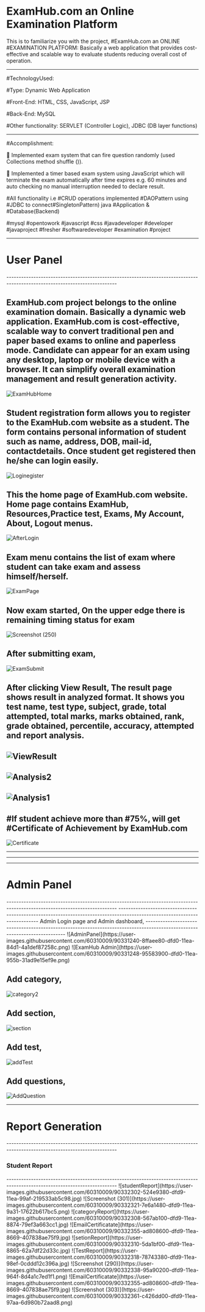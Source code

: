 # ExamHub.com an Online Examination Platform
This is to familiarize you with the project,
#ExamHub.com an ONLINE #EXAMINATION PLATFORM: Basically a web application that provides cost-effective and scalable way to evaluate students reducing overall cost of operation.

---------------------------------------------------------------------------------------------------------------------------
#TechnologyUsed:

#Type: Dynamic Web Application

#Front-End: HTML, CSS, JavaScript, JSP

#Back-End: MySQL

#Other functionality: SERVLET (Controller Logic), JDBC (DB layer functions)

---------------------------------------------------------------------------------------------------------------------------
#Accomplishment:

 Implemented exam system that can fire question randomly (used Collections method shuffle ()).

 Implemented a timer based exam system using JavaScript which will terminate the exam automatically after time expires e.g. 60 minutes and auto checking no manual interruption needed to declare result.

#All functionality i.e #CRUD operations implemented #DAOPattern using #JDBC to connect#SingletonPattern) java #Application & #Database(Backend)

#mysql #opentowork #javascript #css #javadeveloper #developer #javaproject #fresher #softwaredeveloper #examination #project

---------------------------------------------------------------------------------------------------------------------------
<h1>User Panel</h1>
---------------------------------------------------------------------------------------------------------------------------

 ExamHub.com project belongs to the online examination domain. Basically a dynamic web application. 
 ExamHub.com is cost-effective, scalable way to convert traditional pen and paper based exams to online and paperless mode. 
 Candidate can appear for an exam using any desktop, laptop or mobile device with a browser.
 It can simplify overall examination management and result generation activity.
 ---------------------------------------------------------------------------------------------------------------------------
![ExamHubHome](https://user-images.githubusercontent.com/60310009/90327158-5c0ed180-dfae-11ea-9945-774a9427ca61.jpg)


Student registration form allows you to register to the ExamHub.com website as a student. The form contains personal information of student such as name, address, DOB, mail-id, contactdetails. Once student get registered then he/she can login easily.
---------------------------------------------------------------------------------------------------------------------------
![Loginegister](https://user-images.githubusercontent.com/60310009/90326807-7646b080-dfaa-11ea-97e3-6000462c43c1.jpg)

This the home page of ExamHub.com website. Home page contains ExamHub, Resources,Practice test, Exams, My Account, About, Logout menus.
---------------------------------------------------------------------------------------------------------------------------
![AfterLogin](https://user-images.githubusercontent.com/60310009/90328822-17d6fd80-dfbd-11ea-8aac-080b535ecff7.jpg)

Exam menu contains the list of exam where student can take exam and assess himself/herself.
---------------------------------------------------------------------------------------------------------------------------
![ExamPage](https://user-images.githubusercontent.com/60310009/90328912-faeefa00-dfbd-11ea-91fc-354e62fa83dd.jpg)

Now exam started, On the upper edge there is remaining timing status for exam
---------------------------------------------------------------------------------------------------------------------------
![Screenshot (250)](https://user-images.githubusercontent.com/60310009/90328929-2245c700-dfbe-11ea-9e5c-b12899ddc68e.png)

After submitting exam,
---------------------------------------------------------------------------------------------------------------------------
![ExamSubmit](https://user-images.githubusercontent.com/60310009/90328959-5325fc00-dfbe-11ea-9d6a-a8ac467ef244.jpg)

After clicking View Result, The result page shows result in analyzed format. It shows you
test name, test type, subject, grade, total attempted, total marks, marks obtained, rank, grade
obtained, percentile, accuracy, attempted and report analysis.
---------------------------------------------------------------------------------------------------------------------------
![ViewResult](https://user-images.githubusercontent.com/60310009/90329007-94b6a700-dfbe-11ea-9f8e-872da6c3d310.jpg)
---------------------------------------------------------------------------------------------------------------------------
![Analysis2](https://user-images.githubusercontent.com/60310009/90329042-ee1ed600-dfbe-11ea-9d82-c30c7a7e6149.jpg)
---------------------------------------------------------------------------------------------------------------------------
![Analysis1](https://user-images.githubusercontent.com/60310009/90329029-dd6e6000-dfbe-11ea-997e-1aa5b2489168.jpg)
---------------------------------------------------------------------------------------------------------------------------
#If student achieve more than #75%, will get #Certificate of Achievement by ExamHub.com
---------------------------------------------------------------------------------------------------------------------------
<img src="![Rakshit Shetty](https://user-images.githubusercontent.com/60310009/90329102-5d94c580-dfbf-11ea-8fbe-c8608d3daa90.jpg)" alt="Certificate">

---------------------------------------------------------------------------------------------------------------------------
---------------------------------------------------------------------------------------------------------------------------
---------------------------------------------------------------------------------------------------------------------------
<h1>Admin Panel</h1>
---------------------------------------------------------------------------------------------------------------------------
---------------------------------------------------------------------------------------------------------------------------
Admin Login page and Admin dashboard,
---------------------------------------------------------------------------------------------------------------------------
![AdminPanel](https://user-images.githubusercontent.com/60310009/90331240-8ffaee80-dfd0-11ea-84d1-4a1def87258c.png)
![ExamHub Admin](https://user-images.githubusercontent.com/60310009/90331248-95583900-dfd0-11ea-955b-31ad9e15ef9e.png)

Add category,
---------------------------------------------------------------------------------------------------------------------------
![category2](https://user-images.githubusercontent.com/60310009/90332214-c2104e80-dfd8-11ea-93c0-5db68475c445.jpg)

Add section,
---------------------------------------------------------------------------------------------------------------------------
![section](https://user-images.githubusercontent.com/60310009/90332228-d2c0c480-dfd8-11ea-844c-35e87a5d2ef5.jpg)

Add test,
---------------------------------------------------------------------------------------------------------------------------
![addTest](https://user-images.githubusercontent.com/60310009/90332239-e4a26780-dfd8-11ea-86b8-f664aa522689.jpg)

Add questions,
---------------------------------------------------------------------------------------------------------------------------
![AddQuestion](https://user-images.githubusercontent.com/60310009/90332236-de13f000-dfd8-11ea-8562-6cdd1270877c.jpg)

---------------------------------------------------------------------------------------------------------------------------
<h1>Report Generation</h1>
---------------------------------------------------------------------------------------------------------------------------

<h3>Student Report</h3>
---------------------------------------------------------------------------------------------------------------------------
![studentReport](https://user-images.githubusercontent.com/60310009/90332302-524e9380-dfd9-11ea-99af-219533ab5c98.jpg)
![Screenshot (301)](https://user-images.githubusercontent.com/60310009/90332321-7e6a1480-dfd9-11ea-9a31-17622b617bc5.png)
![categoryReport](https://user-images.githubusercontent.com/60310009/90332308-567ab100-dfd9-11ea-8874-79ef3a663cc1.jpg)
![EmailCertificatate](https://user-images.githubusercontent.com/60310009/90332355-ad808600-dfd9-11ea-8669-407838ae75f9.jpg)
![setionReport](https://user-images.githubusercontent.com/60310009/90332310-5da1bf00-dfd9-11ea-8865-62a7df22d33c.jpg)
![TestReport](https://user-images.githubusercontent.com/60310009/90332318-78743380-dfd9-11ea-98ef-0cddd12c396a.jpg)
![Screenshot (290)](https://user-images.githubusercontent.com/60310009/90332338-95a90200-dfd9-11ea-964f-8d4a1c7ed1f1.png)
![EmailCertificatate](https://user-images.githubusercontent.com/60310009/90332355-ad808600-dfd9-11ea-8669-407838ae75f9.jpg)
![Screenshot (303)](https://user-images.githubusercontent.com/60310009/90332361-c426dd00-dfd9-11ea-97aa-6d980b72aad8.png)



















